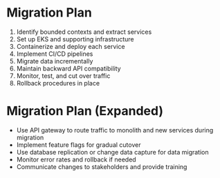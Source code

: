 # Migration Plan

1. Identify bounded contexts and extract services
2. Set up EKS and supporting infrastructure
3. Containerize and deploy each service
4. Implement CI/CD pipelines
5. Migrate data incrementally
6. Maintain backward API compatibility
7. Monitor, test, and cut over traffic
8. Rollback procedures in place

# Migration Plan (Expanded)

- Use API gateway to route traffic to monolith and new services during migration
- Implement feature flags for gradual cutover
- Use database replication or change data capture for data migration
- Monitor error rates and rollback if needed
- Communicate changes to stakeholders and provide training
